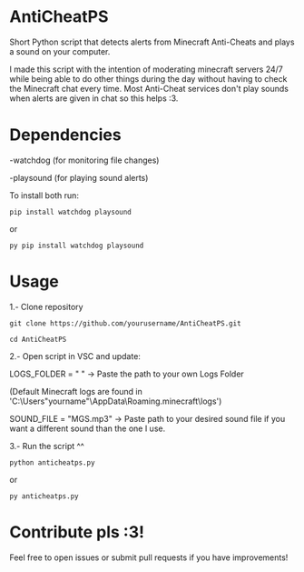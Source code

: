 # AntiCheatPS
Short Python script that detects alerts from Minecraft Anti-Cheats and plays a sound on your computer.

I made this script with the intention of moderating minecraft servers 24/7 while being able to do other things during the day without having to check the Minecraft chat every time. Most Anti-Cheat services don't play sounds when alerts are given in chat so this helps :3.


# Dependencies

 -watchdog (for monitoring file changes)
 
 -playsound (for playing sound alerts)
 
To install both run:

 ```pip install watchdog playsound```
 
or

 ```py pip install watchdog playsound```


# Usage

1.- Clone repository

 ```git clone https://github.com/yourusername/AntiCheatPS.git```
 
 ```cd AntiCheatPS```

2.- Open script in VSC and update:

  LOGS_FOLDER = " "  -> Paste the path to your own Logs Folder 
  
  (Default Minecraft logs are found in 'C:\Users\"yourname"\AppData\Roaming\.minecraft\logs')
  
  SOUND_FILE = "MGS.mp3"  -> Paste path to your desired sound file if you want a different sound than the one I use.

3.- Run the script ^^

 ```python anticheatps.py```
 
or

 ```py anticheatps.py```


# Contribute pls :3!
Feel free to open issues or submit pull requests if you have improvements!


